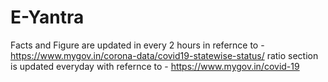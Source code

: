 # E-Yantra

Facts and Figure are updated in every 2 hours in refernce to - https://www.mygov.in/corona-data/covid19-statewise-status/
ratio section is updated everyday with refernce to - https://www.mygov.in/covid-19
